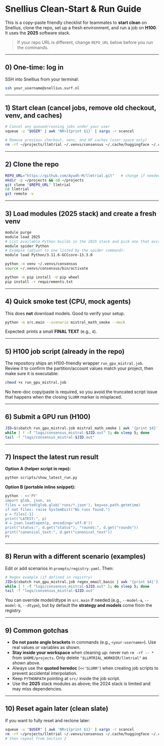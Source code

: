 # Snellius Clean-Start & Run Guide

This is a copy-paste friendly checklist for teammates to **start clean** on Snellius, clone the repo, set up a fresh environment, and run a job on **H100**. It uses the **2025** software stack.

> If your repo URL is different, change `REPO_URL` below before you run the commands.

---

## 0) One-time: log in

SSH into Snellius from your terminal:

```bash
ssh your_username@snellius.surf.nl
```

---

## 1) Start clean (cancel jobs, remove old checkout, venv, and caches)

```bash
# Cancel any queued/running jobs under your user
squeue -u "$USER" | awk 'NR>1{print $1}' | xargs -r scancel

# Remove previous checkout, venv, and HF caches (user-space only)
rm -rf ~/projects/llmtrial ~/.venvs/consensus ~/.cache/huggingface ~/.cache/hf
```

---

## 2) Clone the repo

```bash
REPO_URL="https://github.com/Ayudh-M/llmtrial.git"   # change if needed
mkdir -p ~/projects && cd ~/projects
git clone "$REPO_URL" llmtrial
cd llmtrial
git remote -v
```

---

## 3) Load modules (2025 stack) and create a fresh venv

```bash
module purge
module load 2025
# List available Python builds in the 2025 stack and pick one that exists.
module spider Python
# Example (adjust to one listed by the spider command):
module load Python/3.11.6-GCCcore-13.3.0

python -m venv ~/.venvs/consensus
source ~/.venvs/consensus/bin/activate

python -m pip install -U pip wheel
pip install -r requirements.txt
```

---

## 4) Quick smoke test (CPU, mock agents)

This does **not** download models. Good to verify your setup.

```bash
python -m src.main --scenario mistral_math_smoke --mock
```

Expected: prints a small **FINAL TEXT** (e.g., `4`).

---

## 5) H100 job script (already in the repo)

The repository ships an H100-friendly wrapper `run_gpu_mistral.job`. Review it to confirm the
partition/account values match your project, then make sure it is executable:

```bash
chmod +x run_gpu_mistral.job
```

No here-doc copy/paste is required, so you avoid the truncated script issue that happens when the
closing `SLURM` marker is misplaced.

---

## 6) Submit a GPU run (H100)

```bash
JID=$(sbatch run_gpu_mistral.job mistral_math_smoke | awk '{print $4}'); echo "JOBID=$JID"
while [ ! -f "logs/consensus_mistral-$JID.out" ]; do sleep 5; done
tail -f "logs/consensus_mistral-$JID.out"
```

---

## 7) Inspect the latest run result

**Option A (helper script in repo):**

```bash
python scripts/show_latest_run.py
```

**Option B (portable inline snippet):**

```bash
python - <<'PY'
import glob, json, os
files = sorted(glob.glob('runs/*.json'), key=os.path.getmtime)
if not files: raise SystemExit("No runs found.")
p = files[-1]
print("LATEST:", p)
d = json.load(open(p, encoding='utf-8'))
print("status:", d.get("status"), "rounds:", d.get("rounds"))
print("canonical_text:", d.get("canonical_text"))
PY
```

---

## 8) Rerun with a different scenario (examples)

Edit or add scenarios in `prompts/registry.yaml`. Then:

```bash
# Regex example (if defined in registry)
JID=$(sbatch run_gpu_mistral.job regex_email_basic | awk '{print $4}'); echo "JOBID=$JID"
while [ ! -f "logs/consensus_mistral-$JID.out" ]; do sleep 5; done
tail -f "logs/consensus_mistral-$JID.out"
```

You can override model/dtype in `src.main` if needed (e.g., `--model-a`, `--model-b`, `--dtype`), but by default the **strategy and models** come from the registry.

---

## 9) Common gotchas

* **Do not paste angle brackets** in commands (e.g., `<your-username>`). Use real values or variables as shown.
* **Stay inside your workspace** when cleaning up: never run `rm -rf -- *` from `$HOME/projects`. Only delete `"$LLMTRIAL_WORKDIR/llmtrial"` as shown above.
* Always use the **quoted heredoc** (`<<'SLURM'`) when creating job scripts to prevent accidental interpolation.
* Keep `PYTHONPATH` pointing at `src/` inside the job script.
* Use the **2025** stack modules as above; the 2024 stack is limited and may miss dependencies.

---

## 10) Reset again later (clean slate)

If you want to fully reset and reclone later:

```bash
squeue -u "$USER" | awk 'NR>1{print $1}' | xargs -r scancel
rm -rf ~/projects/llmtrial ~/.venvs/consensus ~/.cache/huggingface ~/.cache/hf
# then repeat from Section 2
```

